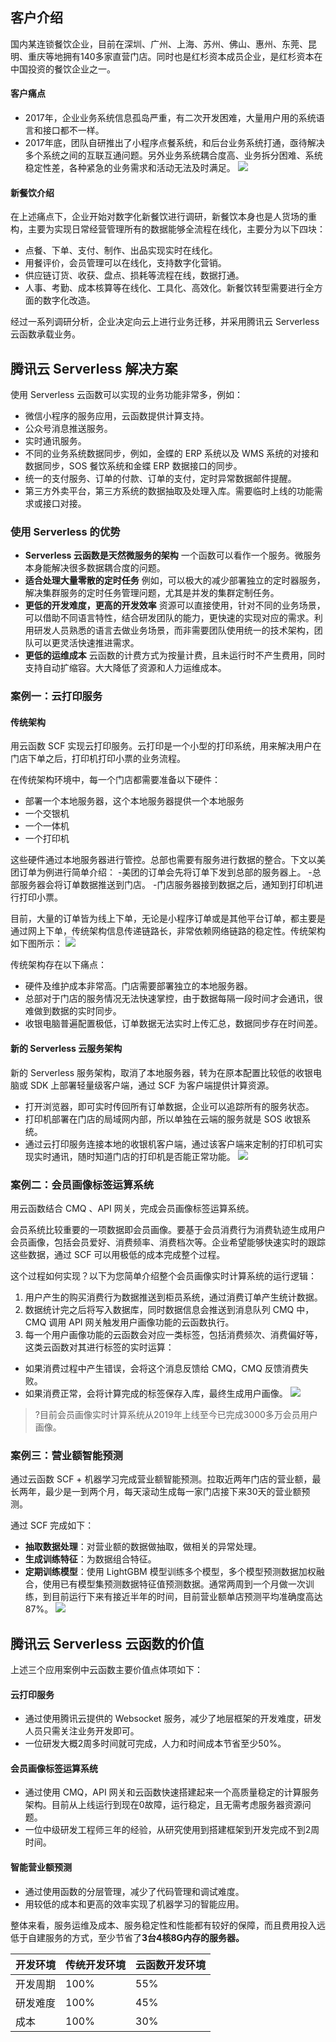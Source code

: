 ## 客户介绍

国内某连锁餐饮企业，目前在深圳、广州、上海、苏州、佛山、惠州、东莞、昆明、重庆等地拥有140多家直营门店。同时也是红杉资本成员企业，是红杉资本在中国投资的餐饮企业之一。

#### 客户痛点

- 2017年，企业业务系统信息孤岛严重，有二次开发困难，大量用户用的系统语言和接口都不一样。
- 2017年底，团队自研推出了小程序点餐系统，和后台业务系统打通，亟待解决多个系统之间的互联互通问题。另外业务系统耦合度高、业务拆分困难、系统稳定性差，各种紧急的业务需求和活动无法及时满足。
  ![](https://main.qcloudimg.com/raw/0355f8e782944c9f45610ef2fac7ecc4.png)



#### 新餐饮介绍

在上述痛点下，企业开始对数字化新餐饮进行调研，新餐饮本身也是人货场的重构，主要为实现日常经营管理所有的数据能够全流程在线化，主要分为以下四块：

- 点餐、下单、支付、制作、出品实现实时在线化。
- 用餐评价，会员管理可以在线化，支持数字化营销。
- 供应链订货、收获、盘点、损耗等流程在线，数据打通。
- 人事、考勤、成本核算等在线化、工具化、高效化。新餐饮转型需要进行全方面的数字化改造。

经过一系列调研分析，企业决定向云上进行业务迁移，并采用腾讯云 Serverless 云函数承载业务。


## 腾讯云 Serverless 解决方案

使用 Serverless 云函数可以实现的业务功能非常多，例如：

- 微信小程序的服务应用，云函数提供计算支持。
- 公众号消息推送服务。
- 实时通讯服务。
- 不同的业务系统数据同步，例如，金蝶的 ERP 系统以及 WMS 系统的对接和数据同步，SOS 餐饮系统和金蝶 ERP 数据接口的同步。
- 统一的支付服务、订单的付款、订单的支付，定时异常数据邮件提醒。
- 第三方外卖平台，第三方系统的数据抽取及处理入库。需要临时上线的功能需求或接口对接。

### 使用 Serverless 的优势

- **Serverless 云函数是天然微服务的架构**
  一个函数可以看作一个服务。微服务本身能解决很多数据耦合度的问题。
- **适合处理大量零散的定时任务**
  例如，可以极大的减少部署独立的定时器服务，解决集群服务的定时任务管理问题，尤其是并发的集群定制任务。
- **更低的开发难度，更高的开发效率**
  资源可以直接使用，针对不同的业务场景，可以借助不同语言特性，结合研发团队的能力，更快速的实现对应的需求。利用研发人员熟悉的语言去做业务场景，而非需要团队使用统一的技术架构，团队可以更灵活快速推进需求。
- **更低的运维成本**
  云函数的计费方式为按量计费，且未运行时不产生费用，同时支持自动扩缩容。大大降低了资源和人力运维成本。



### 案例一：云打印服务

#### 传统架构

用云函数 SCF 实现云打印服务。云打印是一个小型的打印系统，用来解决用户在门店下单之后，打印机打印小票的业务流程。

在传统架构环境中，每一个门店都需要准备以下硬件：

- 部署一个本地服务器，这个本地服务器提供一个本地服务
- 一个交银机
- 一个一体机
- 一个打印机

这些硬件通过本地服务器进行管控。总部也需要有服务进行数据的整合。下文以美团订单为例进行简单介绍：
<dx-steps>
-美团的订单会先将订单下发到总部的服务器上。
-总部服务器会将订单数据推送到门店。
-门店服务器接到数据之后，通知到打印机进行打印小票。
</dx-steps>

目前，大量的订单皆为线上下单，无论是小程序订单或是其他平台订单，都主要是通过网上下单，传统架构信息传递链路长，非常依赖网络链路的稳定性。传统架构如下图所示：
![](https://main.qcloudimg.com/raw/a492adc17606efc20e304bf634246cbf.png)


传统架构存在以下痛点：

- 硬件及维护成本非常高。门店需要部署独立的本地服务器。
- 总部对于门店的服务情况无法快速掌控，由于数据每隔一段时间才会通讯，很难做到数据的实时同步。
- 收银电脑普遍配置极低，订单数据无法实时上传汇总，数据同步存在时间差。



#### 新的 Serverless 云服务架构

新的 Serverless 服务架构，取消了本地服务器，转为在原本配置比较低的收银电脑或 SDK 上部署轻量级客户端，通过 SCF 为客户端提供计算资源。

- 打开浏览器，即可实时传回所有订单数据，企业可以追踪所有的服务状态。
- 打印机部署在门店的局域网内部，所以单独在云端的服务就是 SOS 收银系统。
- 通过云打印服务连接本地的收银机客户端，通过该客户端来定制的打印机可实现实时通讯，随时知道门店的打印机是否能正常功能。
  ![](https://main.qcloudimg.com/raw/a5a5f6ef04d437c0620a835ef4338153.png)



### 案例二：会员画像标签运算系统

用云函数结合 CMQ 、API 网关，完成会员画像标签运算系统。

会员系统比较重要的一项数据即会员画像。要基于会员消费行为消费轨迹生成用户会员画像，包括会员爱好、消费频率、消费档次等。企业希望能够快速实时的跟踪这些数据，通过 SCF 可以用极低的成本完成整个过程。

这个过程如何实现？以下为您简单介绍整个会员画像实时计算系统的运行逻辑：


1. 用户产生的购买消费行为数据推送到柜员系统，通过消费订单产生统计数据。
2. 数据统计完之后将写入数据库，同时数据信息会推送到消息队列 CMQ 中，CMQ 调用 API 网关触发用户画像功能的云函数执行。
3. 每一个用户画像功能的云函数会对应一类标签，包括消费频次、消费偏好等，这类云函数对其进行标签的实时运算：
 - 如果消费过程中产生错误，会将这个消息反馈给 CMQ，CMQ 反馈消费失败。
 - 如果消费正常，会将计算完成的标签保存入库，最终生成用户画像。
   ![](https://main.qcloudimg.com/raw/06ee098b138c91c8872a3300612413b8.jpg)
>?目前会员画像实时计算系统从2019年上线至今已完成3000多万会员用户画像。





### 案例三：营业额智能预测

通过云函数 SCF + 机器学习完成营业额智能预测。拉取近两年门店的营业额，最长两年，最少是一到两个月，每天滚动生成每一家门店接下来30天的营业额预测。

通过 SCF 完成如下：

- **抽取数据处理**：对营业额的数据做抽取，做相关的异常处理。
- **生成训练特征**：为数据组合特征。
- **定期训练模型**：使用 LightGBM 模型训练多个模型，多个模型预测数据加权融合，使用已有模型集预测数据特征值预测数据。通常两周到一个月做一次训练，到目前运行下来有接近半年的时间，目前营业额单店预测平均准确度高达87%。
  ![](https://main.qcloudimg.com/raw/0fc08718a87a3af132a81a5e243bd7b3.jpg)



## 腾讯云 Serverless 云函数的价值

上述三个应用案例中云函数主要价值点体项如下：


#### 云打印服务

- 通过使用腾讯云提供的 Websocket 服务，减少了地层框架的开发难度，研发人员只需关注业务开发即可。
- 一位研发大概2周多时间就可完成，人力和时间成本节省至少50%。

#### 会员画像标签运算系统

- 通过使用 CMQ，API 网关和云函数快速搭建起来一个高质量稳定的计算服务架构。目前从上线运行到现在0故障，运行稳定，且无需考虑服务器资源问题。
- 一位中级研发工程师三年的经验，从研究使用到搭建框架到开发完成不到2周时间。

#### 智能营业额预测

- 通过使用函数的分层管理，减少了代码管理和调试难度。
- 用较低的成本和更高的效率实现了机器学习的智能应用。


整体来看，服务运维及成本、服务稳定性和性能都有较好的保障，而且费用投入远低于自建服务的方式，至少节省了**3台4核8G内存的服务器。**



| 开发环境 | 传统开发环境 | 云函数开发环境 |
| -------- | ------------ | -------------- |
| 开发周期 | 100%         | 55%            |
| 研发难度 | 100%         | 45%            |
| 成本     | 100%         | 30%            |








